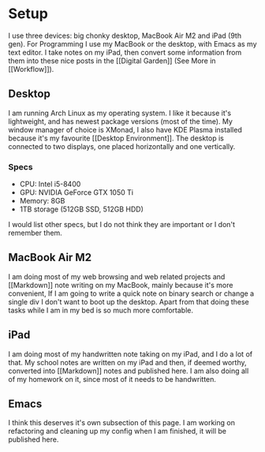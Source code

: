 # Setup

I use three devices: big chonky desktop, MacBook Air M2 and iPad (9th gen).
For Programming I use my MacBook or the desktop, with Emacs as my text editor.
I take notes on my iPad, then convert some information from them
into these nice posts in the [[Digital Garden]] (See More in [[Workflow]]).

## Desktop

I am running Arch Linux as my operating system. I like it because it's lightweight,
and has newest package versions (most of the time). My window manager of choice is XMonad,
I also have KDE Plasma installed because it's my favourite [[Desktop Environment]].
The desktop is connected to two displays, one placed horizontally and one vertically.

### Specs

- CPU: Intel i5-8400
- GPU: NVIDIA GeForce GTX 1050 Ti
- Memory: 8GB
- 1TB storage (512GB SSD, 512GB HDD)

I would list other specs, but I do not think they are important or I don't remember them.

## MacBook Air M2

I am doing most of my web browsing and web related projects and [[Markdown]]
note writing on my MacBook, mainly because it's more convenient,
If I am going to write a quick note on binary search or change a single div
I don't want to boot up the desktop. Apart from that
doing these tasks while I am in my bed is so much more comfortable.

## iPad

I am doing most of my handwritten note taking on my iPad, and I do a lot of that.
My school notes are written on my iPad and then, if deemed worthy, converted into [[Markdown]]
notes and published here. I am also doing all of my homework on it, since most of it
needs to be handwritten.

## Emacs

I think this deserves it's own subsection of this page. I am working on refactoring
and cleaning up my config when I am finished, it will be published here.
